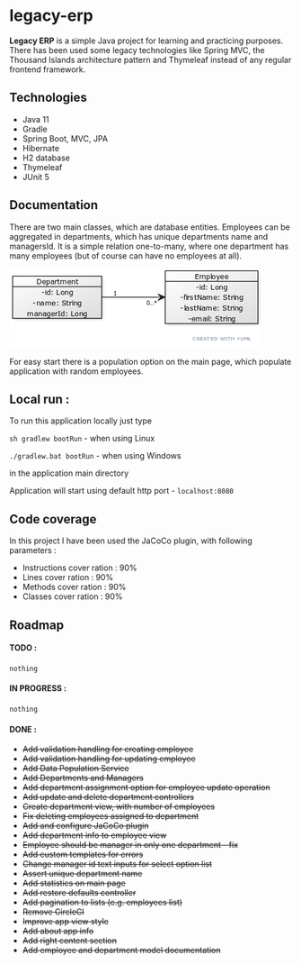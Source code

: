 # legacy-erp

**Legacy ERP** is a simple Java project for learning and practicing purposes. 
There has been used some legacy technologies like Spring MVC, the Thousand Islands architecture
pattern and Thymeleaf instead of any regular frontend framework.

## Technologies

* Java 11
* Gradle
* Spring Boot, MVC, JPA
* Hibernate
* H2 database
* Thymeleaf
* JUnit 5

## Documentation

There are two main classes, which are database entities. Employees can be aggregated in departments, 
which has unique departments name and managersId. It is a simple relation one-to-many, where one 
department has many employees (but of course can have no employees at all).

![Class diagram](docs/uml_class_diagram.png)

For easy start there is a population option on the main page, which populate application with random
employees. 

## Local run :

To run this application locally just type 

`sh gradlew bootRun` - when using Linux

`./gradlew.bat bootRun` - when using Windows

in the application main directory

Application will start using default http port - `localhost:8080`

## Code coverage

In this project I have been used the JaCoCo plugin, with following parameters :
* Instructions cover ration : 90%
* Lines cover ration : 90%
* Methods cover ration : 90%
* Classes cover ration : 90%

## Roadmap

#### TODO :

`nothing`

#### IN PROGRESS :

`nothing`

#### DONE :
* ~~Add validation handling for creating employee~~
* ~~Add validation handling for updating employee~~
* ~~Add Data Population Service~~
* ~~Add Departments and Managers~~
* ~~Add department assignment option for employee update operation~~
* ~~Add update and delete department controllers~~
* ~~Create department view, with number of employees~~
* ~~Fix deleting employees assigned to department~~
* ~~Add and configure JaCoCo plugin~~
* ~~Add department info to employee view~~
* ~~Employee should be manager in only one department - fix~~
* ~~Add custom templates for errors~~
* ~~Change manager id text inputs for select option list~~
* ~~Assert unique department name~~
* ~~Add statistics on main page~~
* ~~Add restore defaults controller~~
* ~~Add pagination to lists (e.g. employees list)~~
* ~~Remove CircleCI~~
* ~~Improve app view style~~
* ~~Add about app info~~
* ~~Add right content section~~
* ~~Add employee and department model documentation~~